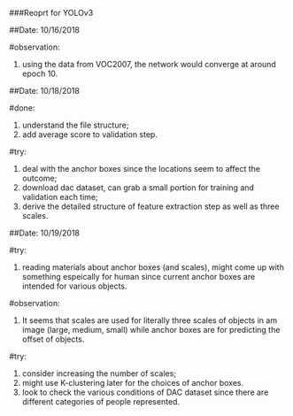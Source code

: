 ###Reoprt for YOLOv3

##Date: 10/16/2018

#observation: 
1. using the data from VOC2007, the network would converge at around epoch 10.


##Date: 10/18/2018

#done:
1. understand the file structure;
2. add average score to validation step.

#try:
1. deal with the anchor boxes since the locations seem to affect the outcome;
2. download dac dataset, can grab a small portion for training and validation each time;
3. derive the detailed structure of feature extraction step as well as three scales.


##Date: 10/19/2018

#try:
1. reading materials about anchor boxes (and scales), might come up with something espeically for human
since current anchor boxes are intended for various objects.

#observation:
1. It seems that scales are used for literally three scales of objects in am image (large, medium, small)
while anchor boxes are for predicting the offset of objects.

#try:
1. consider increasing the number of scales;
2. might use K-clustering later for the choices of anchor boxes.
3. look to check the various conditions of DAC dataset since there are different categories of people represented.
